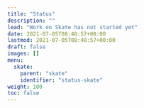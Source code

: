 ```yaml
---
title: "Status"
description: ""
lead: "Work on Skate has not started yet"
date: 2021-07-05T08:48:57+00:00
lastmod: 2021-07-05T08:48:57+00:00
draft: false
images: []
menu:
  skate:
    parent: "skate"
    identifier: "status-skate"
weight: 100
toc: false
---
```


